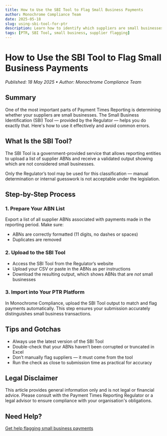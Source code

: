 ```yaml
---
title: How to Use the SBI Tool to Flag Small Business Payments
author: Monochrome Compliance Team
date: 2025-05-18
slug: using-sbi-tool-for-ptr
description: Learn how to identify which suppliers are small businesses using the Payment Times Reporting Regulator’s Small Business Identification (SBI) Tool.
tags: [PTR, SBI Tool, small business, supplier flagging]
---
```


<!-- Render using default Monochrome theme -->

# How to Use the SBI Tool to Flag Small Business Payments

_Published: 18 May 2025 • Author: Monochrome Compliance Team_

## Summary

One of the most important parts of Payment Times Reporting is determining whether your suppliers are small businesses. The Small Business Identification (SBI) Tool — provided by the Regulator — helps you do exactly that. Here's how to use it effectively and avoid common errors.

## What Is the SBI Tool?

The SBI Tool is a government-provided service that allows reporting entities to upload a list of supplier ABNs and receive a validated output showing which are not considered small businesses.

Only the Regulator’s tool may be used for this classification — manual determination or internal guesswork is not acceptable under the legislation.

## Step-by-Step Process

### 1. Prepare Your ABN List

Export a list of all supplier ABNs associated with payments made in the reporting period. Make sure:

- ABNs are correctly formatted (11 digits, no dashes or spaces)
- Duplicates are removed

### 2. Upload to the SBI Tool

- Access the SBI Tool from the Regulator’s website
- Upload your CSV or paste in the ABNs as per instructions
- Download the resulting output, which shows ABNs that are _not_ small businesses

### 3. Import into Your PTR Platform

In Monochrome Compliance, upload the SBI Tool output to match and flag payments automatically. This step ensures your submission accurately distinguishes small business transactions.

## Tips and Gotchas

- Always use the latest version of the SBI Tool
- Double-check that your ABNs haven’t been corrupted or truncated in Excel
- Don’t manually flag suppliers — it must come from the tool
- Run the check as close to submission time as practical for accuracy

## Legal Disclaimer

This article provides general information only and is not legal or financial advice. Please consult with the Payment Times Reporting Regulator or a legal advisor to ensure compliance with your organisation's obligations.

## Need Help?

[Get help flagging small business payments](https://monochrome-compliance.com)
